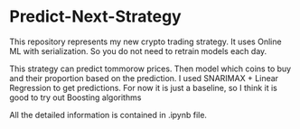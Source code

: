 # Predict-Next-Strategy

This repository represents my new crypto trading strategy.
It uses Online ML with serialization. So you do not need to retrain models each day.

This strategy can predict tommorow prices. Then model which coins to buy and their proportion based on the prediction.
I used SNARIMAX + Linear Regression to get predictions. For now it is just a baseline, so I think it is good to try out Boosting algorithms

All the detailed information is contained in .ipynb file.




